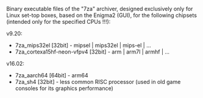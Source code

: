 Binary executable files of the "7za" archiver, designed exclusively only for Linux set-top boxes, based on the Enigma2 (GUI), for the following chipsets (intended only for the specified CPUs !!!):

v9.20:

- 7za_mips32el [32bit] - mipsel | mips32el | mips-el | ...
- 7za_cortexa15hf-neon-vfpv4 [32bit] - arm | arm7l | armhf | ...

v16.02:

- 7za_aarch64 [64bit] - arm64
- 7za_sh4 [32bit] - less common RISC processor (used in old game consoles for its graphics performance)
